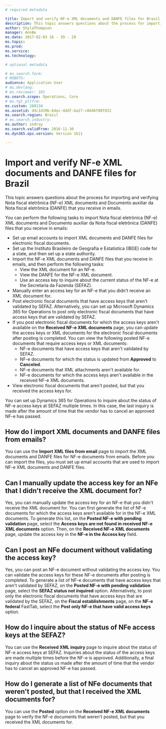 ```yaml
---
# required metadata

title: Import and verify NF-e XML documents and DANFE files for Brazil
description: This topic answers questions about the process for importing and verifying Nota fiscal eletrônica (NF-e) XML documents and Documento auxiliar da Nota fiscal eletrônica (DANFE) that you receive in emails.
author: ShylaThompson
manager: AnnBe
ms.date: 2017-02-03 16 - 39 - 29
ms.topic: 
ms.prod: 
ms.service: 
ms.technology: 

# optional metadata

# ms.search.form: 
# ROBOTS: 
audience: Application User
# ms.devlang: 
# ms.reviewer: 101
ms.search.scope: Operations, Core
# ms.tgt_pltfrm: 
ms.custom: 269134
ms.assetid: d4c1d39b-64ec-4ddf-ba27-c0446f80f031
ms.search.region: Brazil
# ms.search.industry: 
ms.author: sndray
ms.search.validFrom: 2016-11-30
ms.dyn365.ops.version: Version 1611

---
```


# Import and verify NF-e XML documents and DANFE files for Brazil

This topic answers questions about the process for importing and verifying Nota fiscal eletrônica (NF-e) XML documents and Documento auxiliar da Nota fiscal eletrônica (DANFE) that you receive in emails.

You can perform the following tasks to import Nota fiscal eletrônica (NF-e) XML documents and Documento auxiliar da Nota fiscal eletrônica (DANFE) files that you receive in emails:

-   Set up email accounts to import XML documents and DANFE files for electronic fiscal documents.
-   Set up the Instituto Brasileiro de Geografia e Estatistica (IBGE) code for a state, and then set up a state authority.
-   Import the NF-e XML documents and DANFE files that you receive in emails, and then perform the following tasks:
    -   View the XML document for an NF-e.
    -   View the DANFE for the NF-e XML document.
    -   Use an access key to inquire about the current status of the NF-e at the Secretaria da Fazenda (SEFAZ).
-   Manually enter an access key for an NF-e that you didn't receive an XML document for.
-   Post electronic fiscal documents that have access keys that aren't validated by SEFAZ. Alternatively, you can set up Microsoft Dynamics 365 for Operations to post only electronic fiscal documents that have access keys that are validated by SEFAZ.
-   If you post electronic fiscal documents for which the access keys aren't available on the **Received NF-e XML documents** page, you can update the access keys or XML documents for the electronic fiscal documents after posting is completed. You can view the following posted NF-e documents that require access keys or XML documents:
    -   NF-e documents that have access keys that aren't validated by SEFAZ.
    -   NF-e documents for which the status is updated from **Approved** to **Canceled**.
    -   NF-e documents that XML attachments aren't available for.
    -   NF-e documents for which the access keys aren't available in the received NF-e XML documents.
-   View electronic fiscal documents that aren't posted, but that you received the access keys for.

You can set up Dynamics 365 for Operations to inquire about the status of NF-e access keys at SEFAZ multiple times. In this case, the last inquiry is made after the amount of time that the vendor has to cancel an approved NF-e has passed.

## How do I import XML documents and DANFE files from emails?
You can use the **Import XML files from email** page to import the XML documents and DANFE files for NF-e documents from emails. Before you can import the files, you must set up email accounts that are used to import NF-e XML documents and DANFE files.

## Can I manually update the access key for an NFe that I didn't receive the XML document for?
Yes, you can manually update the access key for an NF-e that you didn't receive the XML document for. You can first generate the list of NF-e documents for which the access keys aren't available for in the NF-e XML documents. To generate this list, on the **Posted NF-e with pending validation** page, select the **Access keys are not found in received NF-e XML documents** option. Then, on the **Received NF-e XML documents** page, update the access key in the **NF-e in the Access key** field.

## Can I post an NFe document without validating the access key?
Yes, you can post an NF-e document without validating the access key. You can validate the access keys for these NF-e documents after posting is completed. To generate a list of NF-e documents that have access keys that aren't validated by SEFAZ, on the **Posted NF-e with pending validation** page, select the **SEFAZ status not inquired** option. Alternatively, to post only the electronic fiscal documents that have access keys that are validated by the SEFAZ, on the **Fiscal establishments** page, on the **NF-e federal** FastTab, select the **Post only NF-e that have valid access keys** option.

## How do I inquire about the status of NFe access keys at the SEFAZ?
You can use the **Received XML inquiry** page to inquire about the status of NF-e access keys at SEFAZ. Inquiries about the status of the access keys are made multiple times before the NF-e is approved. Additionally, a final inquiry about the status us made after the amount of time that the vendor has to cancel an approved NF-e has passed.

## How do I generate a list of NFe documents that weren't posted, but that I received the XML documents for?
You can use the **Posted** option on the **Received NF-e XML documents** page to verify the NF-e documents that weren't posted, but that you received the XML documents for.

